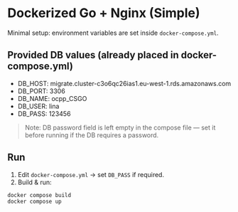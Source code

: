 # Dockerized Go + Nginx (Simple)

Minimal setup: environment variables are set inside `docker-compose.yml`.

## Provided DB values (already placed in docker-compose.yml)

- DB_HOST: migrate.cluster-c3o6qc26ias1.eu-west-1.rds.amazonaws.com
- DB_PORT: 3306
- DB_NAME: ocpp_CSGO
- DB_USER: lina
- DB_PASS: 123456

> Note: DB password field is left empty in the compose file — set it before running if the DB requires a password.

## Run

1. Edit `docker-compose.yml` → set `DB_PASS` if required.
2. Build & run:

```bash
docker compose build
docker compose up

```
